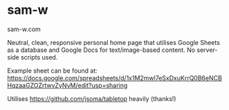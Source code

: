 # sam-w

sam-w.com

Neutral, clean, responsive personal home page that utilises Google Sheets as a database and Google Docs for text/image-based content. No server-side scripts used.

Example sheet can be found at: https://docs.google.com/spreadsheets/d/1x1M2mwl7eSxDxuKrrQ0B6eNCBHqzaaGZOZrtwvZyNyM/edit?usp=sharing

Utilises https://github.com/jsoma/tabletop heavily (thanks!)
